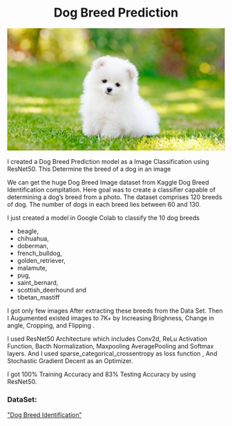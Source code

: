 # <div align="center"> Dog Breed Prediction </div>
<p align="center">
  <img src="image.jpg">
</p>

I created a Dog Breed Prediction model as a Image Classification using ResNet50. This Determine the breed of a dog in an image

We can get the  huge Dog Breed Image dataset from Kaggle Dog Breed Identification compitation. Here goal was to create a classifier capable of determining a dog’s breed from a photo. The dataset comprises 120 breeds of dog. The number of dogs in each breed lies between 60 and 130. 

I just created a model in Google Colab to classify the 10 dog breeds 

- beagle,
- chihuahua, 
- doberman,
- french_bulldog,
- golden_retriever, 
- malamute, 
- pug,
- saint_bernard, 
- scottish_deerhound and
- tibetan_mastiff

I got only few images After extracting these breeds from the Data Set. Then I Augumented existed images to 7K+ by Increasing Brighness, Change in angle, Cropping, and Flipping .  

I used ResNet50 Architecture which includes Conv2d, ReLu Activation Function, Bacth Normalization, Maxpooling AveragePooling and Softmax layers. And I used sparse_categorical_crossentropy as loss function , And Stochastic Gradient Decent as an Optimizer.

I got 100% Training Accuracy and 83% Testing Accuracy by using ResNet50. 

### DataSet:
["Dog Breed Identification”](https://www.kaggle.com/c/dog-breed-identification/data)
